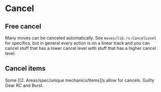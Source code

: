 # Cancel
## Free cancel
Many moves can be canceled automatically. See `moves/lib.rs:CancelLevel` for specifics, but in general every action is on a linear track and you can cancel stuff that has a lower cancel level with stuff that has a higher cancel level.

## Cancel items
Some [[2. Areas/spec/unique mechanics/Items]]s allow for cancels. Guilty Gear RC and Burst.
